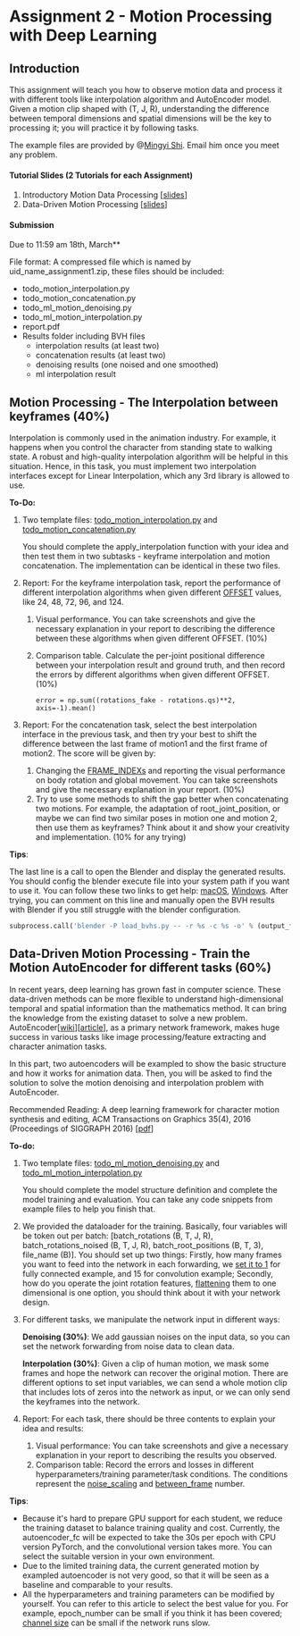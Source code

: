 # Assignment 2 - Motion Processing with Deep Learning



## Introduction 

This assignment will teach you how to observe motion data and process it with different tools like interpolation algorithm and AutoEncoder model. Given a motion clip shaped with (T, J, R), understanding the difference between temporal dimensions and spatial dimensions will be the key to processing it; you will practice it by following tasks.

The example files are provided by @[Mingyi Shi](https://rubbly.cn/). Email him once you meet any problem. 



#### Tutorial Slides (2 Tutorials for each Assignment)

1. Introductory Motion Data Processing [[slides](../tutorial3_motion_processing.pdf)]
2. Data-Driven Motion Processing [[slides](../tutorial4_data_driven_motion_processing.pdf)]

#### Submission

Due to 11:59 am 18th, March**

File format: A compressed file which is named by uid_name_assignment1.zip, these files should be included:

- todo_motion_interpolation.py
- todo_motion_concatenation.py
- todo_ml_motion_denoising.py
- todo_ml_motion_interpolation.py
- report.pdf
- Results folder including BVH files
  - interpolation results (at least two)
  - concatenation results (at least two)
  - denoising results (one noised and one smoothed)
  - ml interpolation result



## Motion Processing - The Interpolation between keyframes (40%)

Interpolation is commonly used in the animation industry. For example, it happens when you control the character from standing state to walking state. A robust and high-quality interpolation algorithm will be helpful in this situation. Hence, in this task, you must implement two interpolation interfaces except for Linear Interpolation, which any 3rd library is allowed to use. 

**To-Do:**

1. Two template files: [todo_motion_interpolation.py](./todo_motion_interpolation.py) and [todo_motion_concatenation.py](./todo_motion_concatenation.py) 

   You should complete the apply_interpolation function with your idea and then test them in two subtasks - keyframe interpolation and motion concatenation. The implementation can be identical in these two files. 

2. Report: For the keyframe interpolation task, report the performance of different interpolation algorithms when given different [OFFSET](./todo_motion_interpolation.py#L38) values, like 24, 48, 72, 96, and 124. 

   1. Visual performance.  You can take screenshots and give the necessary explanation in your report to describing the difference between these algorithms when given different OFFSET. (10%)

   2. Comparison table. Calculate the per-joint positional difference between your interpolation result and ground truth, and then record the errors by different algorithms when given different OFFSET. (10%)

      ```
      error = np.sum((rotations_fake - rotations.qs)**2, axis=-1).mean()
      ```

3. Report: For the concatenation task, select the best interpolation interface in the previous task, and then try your best to shift the difference between the last frame of motion1 and the first frame of motion2. The score will be given by:

   1. Changing the [FRAME_INDEXs](./todo_motion_concatenation.py#L43) and reporting the visual performance on body rotation and global movement. You can take screenshots and give the necessary explanation in your report. (10%)
   2. Try to use some methods to shift the gap better when concatenating two motions. For example, the adaptation of root_joint_position, or maybe we can find two similar poses in motion one and motion 2, then use them as keyframes? Think about it and show your creativity and implementation. (10% for any trying) 

   

**Tips**: 

The last line is a call to open the Blender and display the generated results. You should config the blender execute file into your system path if you want to use it. You can follow these two links to get help: [macOS](https://blender.stackexchange.com/questions/2078/how-to-use-blender-command-lines-in-osx), [Windows](https://www.youtube.com/watch?v=n26RpbJgH_A). After trying, you can comment on this line and manually open the BVH results with Blender if you still struggle with the blender configuration. 

```python
subprocess.call('blender -P load_bvhs.py -- -r %s -c %s -o' % (output_file_path, output_file_path), shell=True)
```



## Data-Driven Motion Processing - Train the Motion AutoEncoder for different tasks  (60%)

In recent years, deep learning has grown fast in computer science. These data-driven methods can be more flexible to understand high-dimensional temporal and spatial information than the mathematics method. It can bring the knowledge from the existing dataset to solve a new problem. AutoEncoder\[[wiki](https://en.wikipedia.org/wiki/Autoencoder)\]\[[article](https://www.jeremyjordan.me/autoencoders/)\], as a primary network framework, makes huge success in various tasks like image processing/feature extracting and character animation tasks. 

In this part, two autoencoders will be exampled to show the basic structure and how it works for animation data. Then, you will be asked to find the solution to solve the motion denoising and interpolation problem with AutoEncoder. 

Recommended Reading: A deep learning framework for character motion synthesis and editing, ACM Transactions on Graphics 35(4), 2016 (Proceedings of SIGGRAPH 2016) \[[pdf](https://www.ipab.inf.ed.ac.uk/cgvu/motionsynthesis.pdf)\]

**To-do:**

1. Two template files: [todo_ml_motion_denoising.py](./todo_ml_motion_denoising.py) and [todo_ml_motion_interpolation.py](./todo_ml_motion_interpolation.py) 

   You should complete the model structure definition and complete the model training and evaluation. You can take any code snippets from example files to help you finish that.

2. We provided the dataloader for the training. Basically, four variables will be token out per batch: [batch_rotations (B, T, J, R), batch_rotations_noised  (B, T, J, R), batch_root_positions (B, T, 3), file_name (B)]. You should set up two things: Firstly, how many frames you want to feed into the network in each forwarding, we [set it to 1](./ml_motion_autoencoder_fc.py#L121) for fully connected example, and 15 for convolution example; Secondly, how do you operate the joint rotation features, [flattening](./ml_motion_autoencoder_fc.py#L139) them to one dimensional is one option, you should think about it with your network design. 

3. For different tasks, we manipulate the network input in different ways:

   **Denoising (30%)**: We add gaussian noises on the input data, so you can set the network forwarding from noise data to clean data. 

   **Interpolation (30%)**: Given a clip of human motion, we mask some frames and hope the network can recover the original motion. There are different options to set input variables, we can send a whole motion clip that includes lots of zeros into the network as input, or we can only send the keyframes into the network. 

4. Report: For each task, there should be three contents to explain your idea and results:

   1. Visual performance: You can take screenshots and give a necessary explanation in your report to describing the results you observed. 
   2. Comparison table: Record the errors and losses in different hyperparameters/training parameter/task conditions. The conditions represent the [noise_scaling](./todo_ml_motion_denoising.py#L10) and [between_frame](./todo_ml_motion_interpolation.py#L109) number. 


**Tips**:

- Because it's hard to prepare GPU support for each student, we reduce the training dataset to balance training quality and cost. Currently, the autoencoder_fc will be expected to take the 30s per epoch with CPU version PyTorch, and the convolutional version takes more. You can select the suitable version in your own environment. 
- Due to the limited training data, the current generated motion by exampled autoencoder is not very good, so that it will be seen as a baseline and comparable to your results.
- All the hyperparameters and training parameters can be modified by yourself. You can refer to this article to select the best value for you. For example, epoch_number can be small if you think it has been covered; [channel size](./ml_motion_autoencoder_conv1d.py#L27) can be small if the network runs slow.
